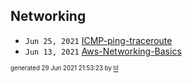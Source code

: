 ## Networking


* <code>Jun 25, 2021</code> [ICMP-ping-traceroute](2021-06-25T08-50-54-icmp-ping-traceroute.md)
* <code>Jun 13, 2021</code> [Aws-Networking-Basics](2021-06-13T00-16-29-aws-networking-basics.md)

<sup><sub>generated 29 Jun 2021 21:53:23 by <a href='https://github.com/senorprogrammer/til'>til</a></sub></sup>
